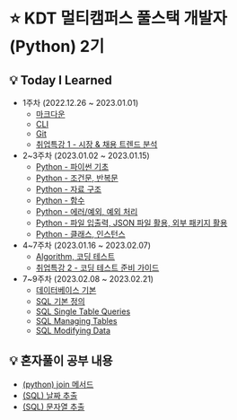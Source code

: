 # ⭐ KDT 멀티캠퍼스 풀스택 개발자(Python) 2기

## 💡 Today I Learned

- 1주차 (2022.12.26 ~ 2023.01.01)
  - [마크다운](./markdown.md)
  - [CLI](./CLI.md)
  - [Git](./git.md)
  - [취업특강 1 - 시장 & 채용 트렌드 분석](./취업특강_1.md)
- 2~3주차 (2023.01.02 ~ 2023.01.15)
  - [Python - 파이썬 기초](/Python_1.md)
  - [Python - 조건문, 반복문](/python_2.md)
  - [Python - 자료 구조](python_3.md)
  - [Python - 함수](/python_4.md)
  - [Python - 에러/예외, 예외 처리](/python_5.md)
  - [Python - 파일 입출력, JSON 파일 활용, 외부 패키지 활용](./python_6.md)
  - [Python - 클래스, 인스턴스](/python_7.md)
- 4~7주차 (2023.01.16 ~ 2023.02.07)
  - [Algorithm, 코딩 테스트](/algorithm.md)
  - [취업특강 2 - 코딩 테스트 준비 가이드](/취업특강_2.md)
- 7~9주차 (2023.02.08 ~ 2023.02.21)
  - [데이터베이스 기본](/database.md)
  - [SQL 기본 정의](/sql_1.md)
  - [SQL Single Table Queries](/sql_2.md)
  - [SQL Managing Tables](/sql_3.md)
  - [SQL Modifying Data](/sql_4.md)

## 💡 혼자풀이 공부 내용

- [(python) join 메서드](./혼자풀이_공부/join.md)
- [(SQL) 날짜 추출](./혼자풀이_공부/(SQL)날짜_추출.md)
- [(SQL) 문자열 추출](./혼자풀이_공부/(SQL)문자열_추출.md)
